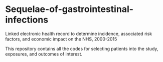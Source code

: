 # Sequelae-of-gastrointestinal-infections
Linked electronic health record to determine incidence, associated risk factors, and economic impact on the NHS, 2000-2015

This repository contains all the codes for selecting patients into the study, exposures, and outcomes of interest.
